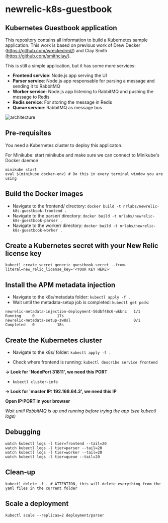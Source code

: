 # newrelic-k8s-guestbook
## Kubernetes Guestbook application
This repository contains all information to build a Kubernetes sample application. This work is based on previous work of Drew Decker (https://github.com/wreckedred/) and Clay Smith (https://github.com/smithclay/).

This is still a simple application, but it has some more services:
* **Frontend service**: Node.js app serving the UI
* **Parser service**: Node.js app responsable for parsing a message and sending it to RabbitMQ
* **Worker service**: Node.js app listening to RabbitMQ and pushing the message to Redis
* **Redis service**: For storing the message in Redis
* **Queue service**: RabbitMQ as message bus

![architecture](https://user-images.githubusercontent.com/45029322/53344050-00f8a300-3912-11e9-9b9f-d4ea0bdbc49e.png)

## Pre-requisites
You need a Kubernetes cluster to deploy this applicaton.

For Minikube: start minikube and make sure we can connect to Minikube's Docker daemon
```
minikube start
eval $(minikube docker-env) # Do this in every terminal window you are using
```

## Build the Docker images
* Navigate to the frontend/ directory:
`docker build -t nrlabs/newrelic-k8s-guestbook-frontend .`
* Navigate to the parser/ directory:
`docker build -t nrlabs/newrelic-k8s-guestbook-parser .`
* Navigate to the worker/ directory:
`docker build -t nrlabs/newrelic-k8s-guestbook-worker .`

## Create a Kubernetes secret with your New Relic license key
`kubectl create secret generic guestbook-secret --from-literal=new_relic_license_key='<YOUR KEY HERE>'`

## Install the APM metadata injection
* Navigate to the k8s/metadata folder: `kubectl apply -f .`
* Wait until the metadata-setup job is completed: `kubectl get pods`:
```
newrelic-metadata-injection-deployment-56dbf48c6-wkbnc   1/1     Running     0          17s
newrelic-metadata-setup-zw8sl                            0/1     Completed   0          18s
```

## Create the Kubernetes cluster
* Navigate to the k8s/ folder: `kubectl apply -f .`

* Check where frontend is running: `kubectl describe service frontend`

**-> Look for 'NodePort 31811', we need this PORT**

* `kubectl cluster-info`

**-> Look for 'master IP: 192.168.64.3', we need this IP**

**Open IP:PORT in your browser**

*Wait until RabbitMQ is up and running before trying the app (see kubectl logs)*

## Debugging
```
watch kubectl logs -l tier=frontend --tail=20
watch kubectl logs -l tier=parser --tail=20
watch kubectl logs -l tier=worker --tail=20
watch kubectl logs -l tier=queue --tail=20
```

## Clean-up
`kubectl delete -f . # ATTENTION, this will delete everything from the yaml files in the current folder`

## Scale a deployment
`kubectl scale --replicas=2 deployment/parser`